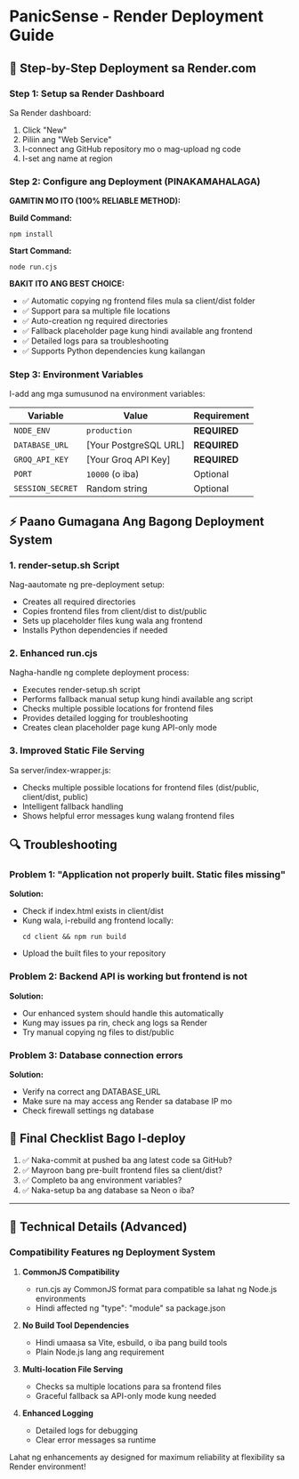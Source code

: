 # PanicSense - Render Deployment Guide

## 🚀 Step-by-Step Deployment sa Render.com

### Step 1: Setup sa Render Dashboard

Sa Render dashboard:
1. Click "New"
2. Piliin ang "Web Service"
3. I-connect ang GitHub repository mo o mag-upload ng code
4. I-set ang name at region

### Step 2: Configure ang Deployment (PINAKAMAHALAGA)

**GAMITIN MO ITO (100% RELIABLE METHOD):**

**Build Command:**
```
npm install
```

**Start Command:**
```
node run.cjs
```

**BAKIT ITO ANG BEST CHOICE:**
- ✅ Automatic copying ng frontend files mula sa client/dist folder
- ✅ Support para sa multiple file locations
- ✅ Auto-creation ng required directories
- ✅ Fallback placeholder page kung hindi available ang frontend
- ✅ Detailed logs para sa troubleshooting
- ✅ Supports Python dependencies kung kailangan

### Step 3: Environment Variables

I-add ang mga sumusunod na environment variables:

| Variable | Value | Requirement |
|----------|-------|-------------|
| `NODE_ENV` | `production` | **REQUIRED** |
| `DATABASE_URL` | [Your PostgreSQL URL] | **REQUIRED** |
| `GROQ_API_KEY` | [Your Groq API Key] | **REQUIRED** |
| `PORT` | `10000` (o iba) | Optional |
| `SESSION_SECRET` | Random string | Optional |

## ⚡ Paano Gumagana Ang Bagong Deployment System

### 1. render-setup.sh Script
Nag-aautomate ng pre-deployment setup:
- Creates all required directories
- Copies frontend files from client/dist to dist/public
- Sets up placeholder files kung wala ang frontend
- Installs Python dependencies if needed

### 2. Enhanced run.cjs
Nagha-handle ng complete deployment process:
- Executes render-setup.sh script
- Performs fallback manual setup kung hindi available ang script
- Checks multiple possible locations for frontend files
- Provides detailed logging for troubleshooting
- Creates clean placeholder page kung API-only mode

### 3. Improved Static File Serving
Sa server/index-wrapper.js:
- Checks multiple possible locations for frontend files (dist/public, client/dist, public)
- Intelligent fallback handling
- Shows helpful error messages kung walang frontend files

## 🔍 Troubleshooting

### Problem 1: "Application not properly built. Static files missing"
**Solution:**
- Check if index.html exists in client/dist
- Kung wala, i-rebuild ang frontend locally:
  ```
  cd client && npm run build
  ```
- Upload the built files to your repository

### Problem 2: Backend API is working but frontend is not
**Solution:**
- Our enhanced system should handle this automatically
- Kung may issues pa rin, check ang logs sa Render
- Try manual copying ng files to dist/public

### Problem 3: Database connection errors
**Solution:**
- Verify na correct ang DATABASE_URL
- Make sure na may access ang Render sa database IP mo
- Check firewall settings ng database

## 🚀 Final Checklist Bago I-deploy

1. ✅ Naka-commit at pushed ba ang latest code sa GitHub?
2. ✅ Mayroon bang pre-built frontend files sa client/dist?
3. ✅ Completo ba ang environment variables?
4. ✅ Naka-setup ba ang database sa Neon o iba?

---

## 📝 Technical Details (Advanced)

### Compatibility Features ng Deployment System

1. **CommonJS Compatibility**
   - run.cjs ay CommonJS format para compatible sa lahat ng Node.js environments
   - Hindi affected ng "type": "module" sa package.json

2. **No Build Tool Dependencies**
   - Hindi umaasa sa Vite, esbuild, o iba pang build tools
   - Plain Node.js lang ang requirement

3. **Multi-location File Serving**
   - Checks sa multiple locations para sa frontend files
   - Graceful fallback sa API-only mode kung needed

4. **Enhanced Logging**
   - Detailed logs for debugging
   - Clear error messages sa runtime

Lahat ng enhancements ay designed for maximum reliability at flexibility sa Render environment!